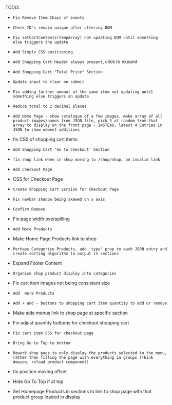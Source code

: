 TODO:


- `Fix Remove Item Chain of events`
- `Check ID's remain unique after altering DOM`
- `Fix setCartContents(tempArray) not updating DOM until something else triggers the update`
- `Add Simple CSS positioning`
- `Add Shopping Cart Header always present`, click to expand

- `Add Shopping Cart "Total Price" Section`
- `Update input to clear on submit`
- `Fix adding further amount of the same item not updating until something else triggers an update`
- `Reduce total to 2 decimal places`
- `Add Home Page - show catalogue of a few images, make array of all product images/names from JSON file, pick 3 at random from that array to display on the front page - INSTEAD, latest 4 Entries in JSON to show newest additions`
- fix CSS of shopping cart items
- `Add Shopping Cart 'Go To Checkout' Section`
- `fix shop link when in shop moving to /shop/shop, an invalid link`
- `Add Checkout Page`
- CSS for Checkout Page
- `Create Shopping Cart version for Checkout Page`
- `Fix navbar shadow being skewed on x axis`
- `Confirm Remove`
- Fix page width overspilling
- `Add More Products`
- Make Home Page Products link to shop
- `Perhaps Categorise Products, add 'type' prop to each JSON entry and create sorting algorithm to output in sections`
- Expand Footer Content
- `Organise shop product display into categories`
- Fix cart item images not being consistent size
- `Add  more Products`
- `Add + and - buttons to shopping cart item quantity to add or remove`
- Make side menus link to shop page at specific section
- Fix adjust quantity buttoms for checkout shopping cart
- `Fix cart item CSS for checkout page`
- `Bring Go to Top to bottom`
- `Rework shop page to only display the products selected in the menu, rather than filling the page with everything in groups (Think Amazon, reload product component)`
- fix position moving offset
- Hide Go To Top if at top
- Set Homepage Products in sections to link to shop page with that product group loaded in display